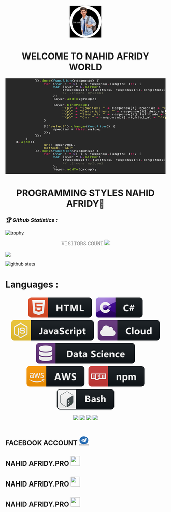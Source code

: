 <p align="center">
<img src='NAHID/IMG_20220820_175613_151.jpg' style="height:100px;width:100px;" >
</p>
<h1 align=center>WELCOME TO NAHID AFRIDY WORLD</h1>

<p align="center">
<img src='NAHID/coding.gif' style="height:300px;width:600px;" >
</p>
<h1 align=center>PROGRAMMING STYLES NAHID AFRIDY👑</h1>

<h3><b><i>🏆 Github Statistics :</i></b></h3>
<a href="https://github.com/NAHID-AFRIDY"><img title="trophy" src="https://github-profile-trophy.vercel.app/?username=NAHID-AFRIDY&theme=monokai"></a>
</p>  
<p align="center"> 
 𝚅𝙸𝚂𝙸𝚃𝙾𝚁𝚂 𝙲𝙾𝚄𝙽𝚃
 <img src="https://profile-counter.glitch.me/NAHID-AFRIDY/count.svg" />
</p>
<img align="center" src="https://github-readme-stats.anuraghazra1.vercel.app/api/top-langs/?username=NAHID-AFRIDY&layout=compact&theme=chartreuse-dark" />
<p align="center"> 

![github stats](https://github-readme-stats.vercel.app/api?username=NAHID-AFRIDY&show_icons=true&include_all_commits=true&theme=chartreuse-dark&cache_seconds=3200)

# Languages :
</p>
<p align="center">
<img src="https://raw.githubusercontent.com/8bithemant/8bithemant/master/svg/dev/languages/html.svg" alt="Twitter" style="vertical-align:top; margin:4px"> <img src="https://raw.githubusercontent.com/8bithemant/8bithemant/master/svg/dev/languages/csharp.svg"alt="Twitter" style="vertical-align:top; margin:4px"> <img src="https://raw.githubusercontent.com/8bithemant/8bithemant/master/svg/dev/languages/js.svg" alt="Twitter" style="vertical-align:top; margin:4px"> <img src="https://raw.githubusercontent.com/8bithemant/8bithemant/master/svg/dev/misc/cloud.svg" alt="Twitter" style="vertical-align:top; margin:4px"> <img src="https://raw.githubusercontent.com/8bithemant/8bithemant/master/svg/dev/misc/datascience.svg" alt="Twitter" style="vertical-align:top; margin:4px"> <img src="https://raw.githubusercontent.com/8bithemant/8bithemant/master/svg/dev/services/aws.svg" alt="Twitter" style="vertical-align:top; margin:4px"> <img src="https://raw.githubusercontent.com/8bithemant/8bithemant/master/svg/dev/services/npm.svg" alt="Twitter" style="vertical-align:top; margin:4px"> <img src="https://raw.githubusercontent.com/8bithemant/8bithemant/master/svg/dev/tools/bash.svg" alt="Twitter" style="vertical-align:top; margin:4px">
 </p>

<p align="center">
<code><a href="https://www.python.org/" target="_blank"><img height="50" src="https://www.vectorlogo.zone/logos/python/python-ar21.svg"></a></code>
<code><a href="https://www.linux.org/" target="_blank"><img height="50" src="https://www.vectorlogo.zone/logos/linux/linux-ar21.svg"></a></code>
<code><a href="https://reactjs.org/" target="_blank"><img height="50" src="https://www.vectorlogo.zone/logos/reactjs/reactjs-ar21.svg"></a></code>
<code><a href="https://www.docker.com/" target="_blank"><img height="50" src="https://www.vectorlogo.zone/logos/docker/docker-official.svg"></a></code>
<br/><br/>
</p>

## FACEBOOK ACCOUNT <img src='NAHID/download.png' style="height:30px;width:30px;" >


## NAHID AFRIDY.PRO <img src='NAHID/img/logon.png' style="height:30px;width:30px;" >


## NAHID AFRIDY.PRO <img src='NAHID/img/logon.png' style="height:30px;width:30px;" >


## NAHID AFRIDY.PRO <img src='NAHID/img/logon.png' style="height:30px;width:30px;" >
